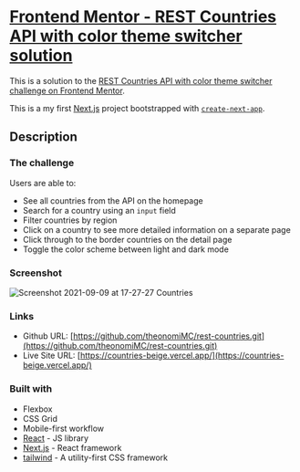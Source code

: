 # [Frontend Mentor - REST Countries API with color theme switcher solution](https://countries-beige.vercel.app/)

This is a solution to the [REST Countries API with color theme switcher challenge on Frontend Mentor](https://www.frontendmentor.io/challenges/rest-countries-api-with-color-theme-switcher-5cacc469fec04111f7b848ca).

This is a my first [Next.js](https://nextjs.org/) project bootstrapped with [`create-next-app`](https://github.com/vercel/next.js/tree/canary/packages/create-next-app).

## Description

### The challenge

Users are able to:

- See all countries from the API on the homepage
- Search for a country using an `input` field
- Filter countries by region
- Click on a country to see more detailed information on a separate page
- Click through to the border countries on the detail page
- Toggle the color scheme between light and dark mode

### Screenshot

![Screenshot 2021-09-09 at 17-27-27 Countries](https://user-images.githubusercontent.com/64376039/132700833-34d785d7-6b14-4815-ac3f-9aee0c892ab0.png)

### Links

- Github URL: [https://github.com/theonomiMC/rest-countries.git](https://github.com/theonomiMC/rest-countries.git)
- Live Site URL: [https://countries-beige.vercel.app/](https://countries-beige.vercel.app/)

### Built with

- Flexbox
- CSS Grid
- Mobile-first workflow
- [React](https://reactjs.org/) - JS library
- [Next.js](https://nextjs.org/) - React framework
- [tailwind](https://tailwindcss.com/) - A utility-first CSS framework
